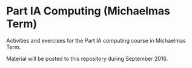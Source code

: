 # Part IA Computing (Michaelmas Term)

Activities and exercises for the Part IA computing course in
Michaelmas Term.

Material will be posted to this repository during September 2016.
